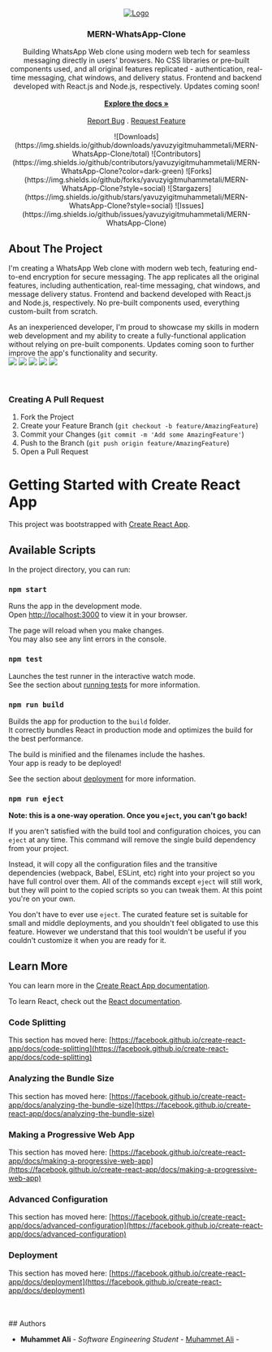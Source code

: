 <br/>
<p align="center">
  <a href="https://github.com/yavuzyigitmuhammetali/MERN-WhatsApp-Clone">
    <img src="https://static.whatsapp.net/rsrc.php/v3/y7/r/DSxOAUB0raA.png" alt="Logo" >
  </a>

  <h3 align="center">MERN-WhatsApp-Clone</h3>

  <p align="center">
    Building WhatsApp Web clone using modern web tech for seamless messaging directly in users' browsers. No CSS libraries or pre-built components used, and all original features replicated - authentication, real-time messaging, chat windows, and delivery status. Frontend and backend developed with React.js and Node.js, respectively. Updates coming soon!
 <br/>
    <br/>
    <a href="https://github.com/yavuzyigitmuhammetali/MERN-WhatsApp-Clone"><strong>Explore the docs »</strong></a>
    <br/>
    <br/>
    <a href="https://github.com/yavuzyigitmuhammetali/MERN-WhatsApp-Clone/issues">Report Bug</a>
    .
    <a href="https://github.com/yavuzyigitmuhammetali/MERN-WhatsApp-Clone/issues">Request Feature</a>
  </p>
</p>
<p align="center">
![Downloads](https://img.shields.io/github/downloads/yavuzyigitmuhammetali/MERN-WhatsApp-Clone/total) ![Contributors](https://img.shields.io/github/contributors/yavuzyigitmuhammetali/MERN-WhatsApp-Clone?color=dark-green) ![Forks](https://img.shields.io/github/forks/yavuzyigitmuhammetali/MERN-WhatsApp-Clone?style=social) ![Stargazers](https://img.shields.io/github/stars/yavuzyigitmuhammetali/MERN-WhatsApp-Clone?style=social) ![Issues](https://img.shields.io/github/issues/yavuzyigitmuhammetali/MERN-WhatsApp-Clone) 
</p>

## About The Project

I'm creating a WhatsApp Web clone with modern web tech, featuring end-to-end encryption for secure messaging. The app replicates all the original features, including authentication, real-time messaging, chat windows, and message delivery status. Frontend and backend developed with React.js and Node.js, respectively. No pre-built components used, everything custom-built from scratch.

As an inexperienced developer, I'm proud to showcase my skills in modern web development and my ability to create a fully-functional application without relying on pre-built components. Updates coming soon to further improve the app's functionality and security.
<br/>
![](https://github.com/yavuzyigitmuhammetali/MERN-WhatsApp-Clone/blob/master/img/1.JPG)
![](https://github.com/yavuzyigitmuhammetali/MERN-WhatsApp-Clone/blob/master/img/2(new).gif)
![](https://github.com/yavuzyigitmuhammetali/MERN-WhatsApp-Clone/blob/master/img/3.gif)
![](https://github.com/yavuzyigitmuhammetali/MERN-WhatsApp-Clone/blob/master/img/4.gif)
![](https://github.com/yavuzyigitmuhammetali/MERN-WhatsApp-Clone/blob/master/img/5.gif)

<br/>

### Creating A Pull Request

1. Fork the Project
2. Create your Feature Branch (`git checkout -b feature/AmazingFeature`)
3. Commit your Changes (`git commit -m 'Add some AmazingFeature'`)
4. Push to the Branch (`git push origin feature/AmazingFeature`)
5. Open a Pull Request

# Getting Started with Create React App

This project was bootstrapped with [Create React App](https://github.com/facebook/create-react-app).

## Available Scripts

In the project directory, you can run:

### `npm start`

Runs the app in the development mode.\
Open [http://localhost:3000](http://localhost:3000) to view it in your browser.

The page will reload when you make changes.\
You may also see any lint errors in the console.

### `npm test`

Launches the test runner in the interactive watch mode.\
See the section about [running tests](https://facebook.github.io/create-react-app/docs/running-tests) for more information.

### `npm run build`

Builds the app for production to the `build` folder.\
It correctly bundles React in production mode and optimizes the build for the best performance.

The build is minified and the filenames include the hashes.\
Your app is ready to be deployed!

See the section about [deployment](https://facebook.github.io/create-react-app/docs/deployment) for more information.

### `npm run eject`

**Note: this is a one-way operation. Once you `eject`, you can't go back!**

If you aren't satisfied with the build tool and configuration choices, you can `eject` at any time. This command will remove the single build dependency from your project.

Instead, it will copy all the configuration files and the transitive dependencies (webpack, Babel, ESLint, etc) right into your project so you have full control over them. All of the commands except `eject` will still work, but they will point to the copied scripts so you can tweak them. At this point you're on your own.

You don't have to ever use `eject`. The curated feature set is suitable for small and middle deployments, and you shouldn't feel obligated to use this feature. However we understand that this tool wouldn't be useful if you couldn't customize it when you are ready for it.

## Learn More

You can learn more in the [Create React App documentation](https://facebook.github.io/create-react-app/docs/getting-started).

To learn React, check out the [React documentation](https://reactjs.org/).

### Code Splitting

This section has moved here: [https://facebook.github.io/create-react-app/docs/code-splitting](https://facebook.github.io/create-react-app/docs/code-splitting)

### Analyzing the Bundle Size

This section has moved here: [https://facebook.github.io/create-react-app/docs/analyzing-the-bundle-size](https://facebook.github.io/create-react-app/docs/analyzing-the-bundle-size)

### Making a Progressive Web App

This section has moved here: [https://facebook.github.io/create-react-app/docs/making-a-progressive-web-app](https://facebook.github.io/create-react-app/docs/making-a-progressive-web-app)

### Advanced Configuration

This section has moved here: [https://facebook.github.io/create-react-app/docs/advanced-configuration](https://facebook.github.io/create-react-app/docs/advanced-configuration)

### Deployment

This section has moved here: [https://facebook.github.io/create-react-app/docs/deployment](https://facebook.github.io/create-react-app/docs/deployment)

<br/>
<br/>
## Authors

* **Muhammet Ali** - *Software Engineering Student* - [Muhammet Ali](https://github.com/yavuzyigitmuhammetali) -
